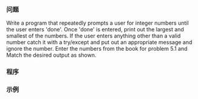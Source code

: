 ### 问题
Write a program that repeatedly prompts a user for integer numbers until the user enters 'done'. Once 'done' is entered, print out the largest and smallest of the numbers. If the user enters anything other than a valid number catch it with a try/except and put out an appropriate message and ignore the number. Enter the numbers from the book for problem 5.1 and Match the desired output as shown.

### 程序

### 示例
